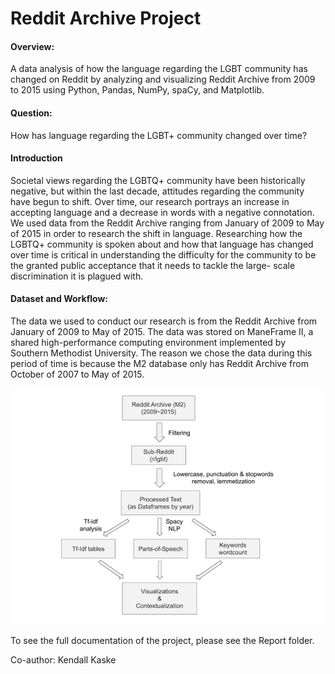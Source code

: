 # Reddit Archive Project

#### Overview:
A data analysis of how the language regarding the LGBT community has changed on Reddit by analyzing and visualizing Reddit Archive from 2009 to 2015 using Python, Pandas, NumPy, spaCy, and Matplotlib.

#### Question: 
How has language regarding  the LGBT+ community changed over time?

#### Introduction
Societal views regarding the LGBTQ+ community have been historically negative, but within the last decade, attitudes regarding the community have begun to shift. Over time, our research portrays an increase in accepting language and a decrease in words with a negative connotation. We used data from the Reddit Archive ranging from January of 2009 to May of 2015 in order to research the shift in language. Researching how the LGBTQ+ community is spoken about and how that language has changed over time is critical in understanding the difficulty for the community to be the granted public acceptance that it needs to tackle the large- scale discrimination it is plagued with.


#### Dataset and Workflow:
The data we used to conduct our research is from the Reddit Archive from January of 2009 to May of 2015. The data was stored on ManeFrame II, a shared high-performance computing environment implemented by Southern Methodist University. The reason we chose the data during this period of time is because the M2 database only has Reddit Archive from October of 2007 to May of 2015. 

![Data flowchart](https://github.com/akoo1/Reddit_Archive_Project/blob/main/Data%20Flowchart/reddit_dataset_flowchart.png?raw=true)



To see the full documentation of the project, please see the Report folder.

Co-author: Kendall Kaske
